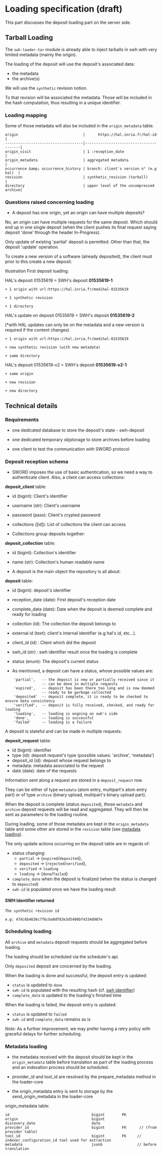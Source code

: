 # Loading specification (draft)

This part discusses the deposit loading part on the server side.

## Tarball Loading

The `swh-loader-tar` module is already able to inject tarballs in swh
with very limited metadata (mainly the origin).

The loading of the deposit will use the deposit's associated data:
- the metadata
- the archive(s)

We will use the `synthetic` revision notion.

To that revision will be associated the metadata. Those will be
included in the hash computation, thus resulting in a unique
identifier.

### Loading mapping

Some of those metadata will also be included in the `origin_metadata`
table.

```
origin                              |      https://hal.inria.fr/hal-id       |
------------------------------------|----------------------------------------|
origin_visit                        | 1 :reception_date                      |
origin_metadata                     | aggregated metadata                    |
occurrence &amp; occurrence_history | branch: client's version n° (e.g hal)  |
revision                            | synthetic_revision (tarball)           |
directory                           | upper level of the uncompressed archive|
```

### Questions raised concerning loading

- A deposit has one origin, yet an origin can have multiple deposits?

No, an origin can have multiple requests for the same deposit.
Which should end up in one single deposit (when the client pushes its final
request saying deposit 'done' through the header In-Progress).

Only update of existing 'partial' deposit is permitted.
Other than that, the deposit 'update' operation.

To create a new version of a software (already deposited), the client
must prior to this create a new deposit.


Illustration First deposit loading:

HAL's deposit 01535619 = SWH's deposit **01535619-1**

    + 1 origin with url:https://hal.inria.fr/medihal-01535619

    + 1 synthetic revision

    + 1 directory

HAL's update on deposit 01535619 = SWH's deposit **01535619-2**

(*with HAL updates can only be on the metadata and a new version is required
if the content changes)

    + 1 origin with url:https://hal.inria.fr/medihal-01535619

    + new synthetic revision (with new metadata)

    + same directory

HAL's deposit 01535619-v2 = SWH's deposit **01535619-v2-1**

    + same origin

    + new revision

    + new directory



## Technical details

### Requirements

- one dedicated database to store the deposit's state - swh-deposit

- one dedicated temporary objstorage to store archives before
  loading

- one client to test the communication with SWORD protocol

### Deposit reception schema

- SWORD imposes the use of basic authentication, so we need a way to
authenticate client. Also, a client can access collections:

**deposit_client** table:
  - id (bigint): Client's identifier
  - username (str): Client's username
  - password (pass): Client's crypted password
  - collections ([id]): List of collections the client can access

- Collections group deposits together:

**deposit_collection** table:
  - id (bigint): Collection's identifier
  - name (str): Collection's human readable name

- A deposit is the main object the repository is all about:

**deposit** table:
  - id (bigint): deposit's identifier
  - reception_date (date): First deposit's reception date
  - complete_data (date): Date when the deposit is deemed complete and ready for loading
  - collection (id): The collection the deposit belongs to
  - external id (text): client's internal identifier (e.g hal's id, etc...).
  - client_id (id) : Client which did the deposit
  - swh_id (str) : swh identifier result once the loading is complete
  - status (enum): The deposit's current status

- As mentioned, a deposit can have a status, whose possible values
  are:

``` text
    'partial',   -- the deposit is new or partially received since it
                 -- can be done in multiple requests
    'expired',   -- deposit has been there too long and is now deemed
                 -- ready to be garbage collected
    'deposited'  -- deposit complete, it is ready to be checked to ensure data consistency
    'verified',  -- deposit is fully received, checked, and ready for loading
    'loading',   -- loading is ongoing on swh's side
    'done',      -- loading is successful
    'failed'     -- loading is a failure
```

A deposit is stateful and can be made in multiple requests:

**deposit_request** table:
  - id (bigint): identifier
  - type (id): deposit request's type (possible values: 'archive', 'metadata')
  - deposit_id (id): deposit whose request belongs to
  - metadata: metadata associated to the request
  - date (date): date of the requests

Information sent along a request are stored in a `deposit_request`
row.

They can be either of type `metadata` (atom entry, multipart's atom
entry part) or of type `archive` (binary upload, multipart's binary
upload part).

When the deposit is complete (status `deposited`), those `metadata`
and `archive` deposit requests will be read and aggregated. They will
then be sent as parameters to the loading routine.

During loading, some of those metadata are kept in the
`origin_metadata` table and some other are stored in the `revision`
table (see [metadata loading](#metadata-loading)).

The only update actions occurring on the deposit table are in regards
of:
- status changing:
  - `partial` -> {`expired`/`deposited`},
  - `deposited` -> {`rejected`/`verified`},
  - `verified` -> `loading`
  - `loading` -> {`done`/`failed`}
- `complete_date` when the deposit is finalized (when the status is
  changed to `deposited`)
- `swh-id` is populated once we have the loading result

#### SWH Identifier returned

    The synthetic revision id

    e.g: 47dc6b4636c7f6cba0df83e3d5490bf4334d987e

### Scheduling loading

All `archive` and `metadata` deposit requests should be aggregated
before loading.

The loading should be scheduled via the scheduler's api.

Only `deposited` deposit are concerned by the loading.

When the loading is done and successful, the deposit entry is
updated:
- `status` is updated to `done`
- `swh-id` is populated with the resulting hash
  (cf. [swh identifier](#swh-identifier-returned))
- `complete_date` is updated to the loading's finished time

When the loading is failed, the deposit entry is updated:
- `status` is updated to `failed`
- `swh-id` and `complete_data` remains as is

*Note:* As a further improvement, we may prefer having a retry policy
with graceful delays for further scheduling.

### Metadata loading

- the metadata received with the deposit should be kept in the
`origin_metadata` table before translation as part of the loading
process and an indexation process should be scheduled.

- provider_id and tool_id are resolved by the prepare_metadata method in the
loader-core

- the origin_metadata entry is sent to storage by the send_origin_metadata in
the loader-core


origin_metadata table:
```
id                                      bigint        PK
origin                                  bigint
discovery_date                          date
provider_id                             bigint        FK      // (from provider table)
tool_id                                 bigint        FK     // indexer_configuration_id tool used for extraction
metadata                                jsonb                // before translation
```
